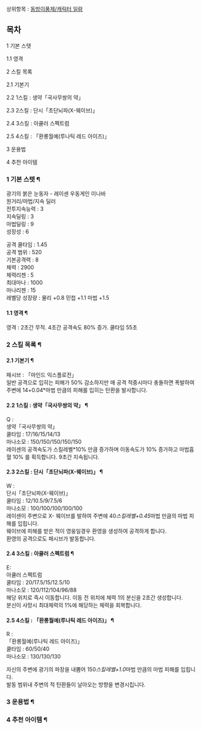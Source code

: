 상위항목 : [동방이풍제/캐릭터 일람](%EB%8F%99%EB%B0%A9%EC%9D%B4%ED%92%8D%EC%A0%9C/%EC%BA%90%EB%A6%AD%ED%84%B0%20%EC%9D%BC%EB%9E%8C.md)

## 목차

    

1 기본 스텟

    

1.1 영격

2 스킬 목록

    

2.1 기본기

2.2 1스킬 : 생약「국사무쌍의 약」

2.3 2스킬 : 단시「초단뇌파(X-웨이브)」

2.4 3스킬 : 아큘러 스펙트럼

2.5 4스킬 : 「환롱월예(루나틱 레드 아이즈)」

3 운용법

4 추천 아이템

### 1 기본 스텟 ¶

  

광기의 붉은 눈동자 - 레이센 우동게인 이나바  
원거리/마법/지속 딜러  
전투지속능력 : 3  
지속딜링 : 3  
마법딜링 : 9  
성장성 : 6

  
  

공격 쿨타임 : 1.45  
공격 범위 : 520  
기본공격력 : 8  
체력 : 2900  
체력리젠 : 5  
최대마나 : 1000  
마나리젠 : 15  
레벨당 성장량 : 물리 +0.8 민첩 +1.1 마법 +1.5

#### 1.1 영격 ¶

  
  
  

영격 : 2초간 무적. 4초간 공격속도 80% 증가. 쿨타임 55초  

  

### 2 스킬 목록 ¶

  

#### 2.1 기본기 ¶

  
  

패시브 : 「마인드 익스플로전」  
일반 공격으로 입히는 피해가 50% 감소하지만 매 공격 적중시마다 충돌하면 폭발하여 주변에 14+0.04*마법 만큼의 피해를 입히는 탄환을
발사합니다.

#### 2.2 1스킬 : 생약「국사무쌍의 약」 ¶

  
  
  

Q :  
생약「국사무쌍의 약」  
쿨타임 : 17/16/15/14/13  
마나소모 : 150/150/150/150/150  
레이센의 공격속도가 스킬레벨*10% 만큼 증가하며 이동속도가 10% 증가하고 마법흡혈 10% 를 획득합니다. 9초간 지속됩니다.

  

#### 2.3 2스킬 : 단시「초단뇌파(X-웨이브)」 ¶

  
  
  

W :  
단시「초단뇌파(X-웨이브)」  
쿨타임 : 12/10.5/9/7.5/6  
마나소모 : 100/100/100/100/100  
레이센이 주변으로 X- 웨이브를 발하여 주변에 40*스킬레벨+0.45*마법 만큼의 마법 피해를 입힙니다.  
웨이브에 피해를 받은 적이 영웅일경우 환영을 생성하여 공격하게 합니다.  
환영의 공격으로도 패시브가 발동합니다.

  
  

#### 2.4 3스킬 : 아큘러 스펙트럼 ¶

  
  
  

E:  
아큘러 스펙트럼  
쿨타임 : 20/17.5/15/12.5/10  
마나소모 : 120/112/104/96/88  
해당 위치로 즉시 이동합니다. 이동 전 위치에 체력 1의 분신을 2초간 생성합니다.  
분신이 사망시 최대체력의 1%에 해당하는 체력을 회복합니다.

  
  

#### 2.5 4스킬 : 「환롱월예(루나틱 레드 아이즈)」 ¶

  
  
  

R :  
「환롱월예(루나틱 레드 아이즈)」  
쿨타임 : 60/50/40  
마나소모 : 130/130/130

  

자신의 주변에 광기의 파장을 내뿜어 150*스킬레벨+1.0*마법 만큼의 마법 피해를 입힙니다.  
발동 범위내 주변의 적 탄환들이 날아오는 방향을 변경시킵니다.

  
  

### 3 운용법 ¶

  

### 4 추천 아이템 ¶

